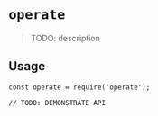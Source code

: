 # `operate`

> TODO: description

## Usage

```
const operate = require('operate');

// TODO: DEMONSTRATE API
```
